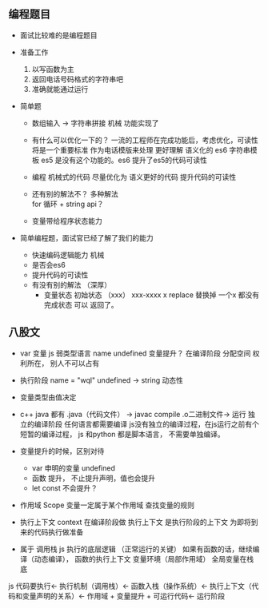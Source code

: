 ## 编程题目
  - 面试比较难的是编程题目
  - 准备工作
    1. 以写函数为主
    2. 返回电话号码格式的字符串吧
    3. 准确就能通过运行

- 简单题
    - 数组输入 -> 字符串拼接  机械
    功能实现了
    - 有什么可以优化一下的？
    一流的工程师在完成功能后，考虑优化，可读性将是一个重要标准
    作为电话模版来处理 更好理解 语义化的
    es6 字符串模板 es5 是没有这个功能的。es6 提升了es5的代码可读性

   - 编程 机械式的代码 尽量优化为 语义更好的代码 提升代码的可读性
   - 还有别的解法不？ 多种解法  
   for 循环 + string api？

   - 变量带给程序状态能力

 - 简单编程题，面试官已经了解了我们的能力
   - 快速编码逻辑能力 机械
   - 是否会es6 
   - 提升代码的可读性
   - 有没有别的解法 （深厚）
     - 变量状态
       初始状态 （xxx） xxx-xxxx
       x replace 替换掉
       一个x 都没有 完成状态 可以 返回了。

## 八股文
 - var 变量 js 弱类型语言
   name undefined  变量提升？ 在编译阶段
   分配空间 权利所在， 别人不可以占有
 - 执行阶段 name = "wql"
   undefined -> string 动态性
 - 变量类型由值决定
 - c++ java 都有 .java（代码文件） -> javac compile .o二进制文件->  运行
   独立的编译阶段
   任何语言都需要编译
   js没有独立的编译过程，在js运行之前有个短暂的编译过程， js 和python 都是脚本语言，
   不需要单独编译。

- 变量提升的时候，区别对待
  - var 申明的变量 undefined
  - 函数 提升， 不止提升声明，值也会提升
  - let const 不会提升？
  
- 作用域 Scope
  变量一定属于某个作用域
  查找变量的规则

- 执行上下文 context 在编译阶段做
  执行上下文 是执行阶段的上下文 为即将到来的代码执行做准备

- 属于 调用栈
  js 执行的底层逻辑 （正常运行的关键）
  如果有函数的话，继续编译（动态编译），
  函数的执行上下文 变量环境（局部作用域）
  全局变量在栈底


js 代码要执行<- 执行机制（调用栈）<- 函数入栈（操作系统）<- 执行上下文（代码和变量声明的关系）<- 作用域 + 变量提升 + 可运行代码<- 运行阶段